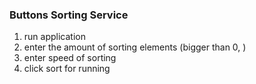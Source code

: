 ### Buttons Sorting Service
1) run application
2) enter the amount of sorting elements (bigger than 0, )
3) enter speed of sorting
4) click sort for running
